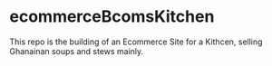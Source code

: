 # ecommerceBcomsKitchen

This repo is the building of an Ecommerce Site for a Kithcen, selling Ghanainan soups and stews mainly.
